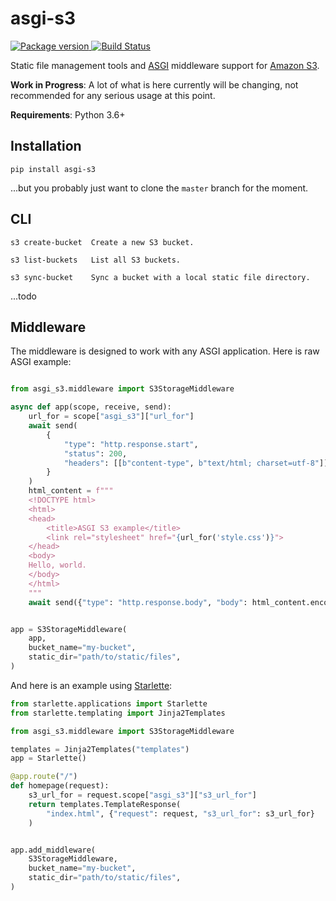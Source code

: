 # asgi-s3

<a href="https://pypi.org/project/asgi-s3/">
    <img src="https://badge.fury.io/py/asgi-s3.svg" alt="Package version">
</a>
<a href="https://travis-ci.org/erm/asgi-s3">
    <img src="https://travis-ci.org/erm/asgi-s3.svg?branch=master" alt="Build Status">
</a>


Static file management tools and [ASGI](https://asgi.readthedocs.io/en/latest/) middleware support for [Amazon S3](https://aws.amazon.com/s3/). 

**Work in Progress**: A lot of what is here currently will be changing, not recommended for any serious usage at this point.

**Requirements**: Python 3.6+

## Installation

```shell
pip install asgi-s3
```

...but you probably just want to clone the `master` branch for the moment.

## CLI

```shell
s3 create-bucket  Create a new S3 bucket.

s3 list-buckets   List all S3 buckets.

s3 sync-bucket    Sync a bucket with a local static file directory.
```

...todo

## Middleware

The middleware is designed to work with any ASGI application. Here is raw ASGI example:

```python

from asgi_s3.middleware import S3StorageMiddleware

async def app(scope, receive, send):
    url_for = scope["asgi_s3"]["url_for"]
    await send(
        {
            "type": "http.response.start",
            "status": 200,
            "headers": [[b"content-type", b"text/html; charset=utf-8"]],
        }
    )
    html_content = f"""
    <!DOCTYPE html>
    <html>
    <head>
        <title>ASGI S3 example</title>
        <link rel="stylesheet" href="{url_for('style.css')}">
    </head>
    <body>
    Hello, world.
    </body>
    </html>
    """
    await send({"type": "http.response.body", "body": html_content.encode()})


app = S3StorageMiddleware(
    app,
    bucket_name="my-bucket",
    static_dir="path/to/static/files",
)
```

And here is an example using [Starlette](https://www.starlette.io/):

```python
from starlette.applications import Starlette
from starlette.templating import Jinja2Templates

from asgi_s3.middleware import S3StorageMiddleware

templates = Jinja2Templates("templates")
app = Starlette()

@app.route("/")
def homepage(request):
    s3_url_for = request.scope["asgi_s3"]["s3_url_for"]
    return templates.TemplateResponse(
        "index.html", {"request": request, "s3_url_for": s3_url_for}
    )


app.add_middleware(
    S3StorageMiddleware,
    bucket_name="my-bucket",
    static_dir="path/to/static/files",
)
```


